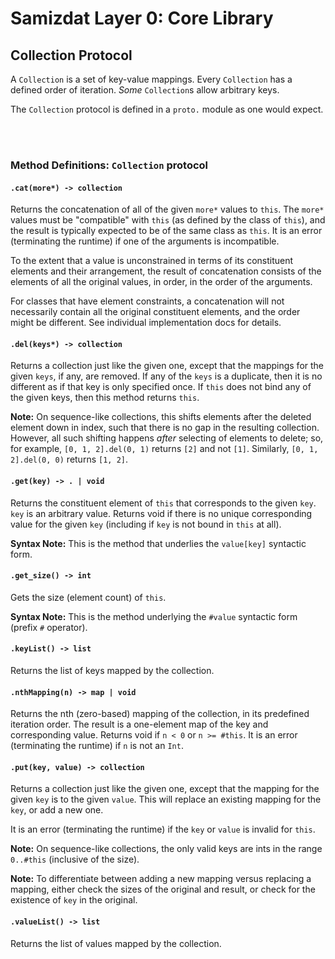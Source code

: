 Samizdat Layer 0: Core Library
==============================

Collection Protocol
-------------------

A `Collection` is a set of key-value mappings. Every `Collection` has
a defined order of iteration. *Some* `Collection`s allow arbitrary
keys.

The `Collection` protocol is defined in a `proto.` module as one
would expect.

<br><br>
### Method Definitions: `Collection` protocol

#### `.cat(more*) -> collection`

Returns the concatenation of all of the given `more*` values to `this`.
The `more*` values must be "compatible" with `this` (as defined by the class
of `this`), and the result is typically expected to be of the same class as
`this`. It is an error (terminating the runtime) if one of the arguments is
incompatible.

To the extent that a value is unconstrained in terms of its constituent
elements and their arrangement, the result of concatenation consists
of the elements of all the original values, in order, in the order of the
arguments.

For classes that have element constraints, a concatenation will not
necessarily contain all the original constituent elements, and the order might
be different. See individual implementation docs for details.

#### `.del(keys*) -> collection`

Returns a collection just like the given one, except that the mappings for the
given `keys`, if any, are removed. If any of the `keys` is a duplicate, then
it is no different as if that key is only specified once. If `this` does not
bind any of the given keys, then this method returns `this`.

**Note:** On sequence-like collections, this shifts elements after the
deleted element down in index, such that there is no gap in the resulting
collection. However, all such shifting happens *after* selecting of
elements to delete; so, for example, `[0, 1, 2].del(0, 1)` returns `[2]` and
not `[1]`. Similarly, `[0, 1, 2].del(0, 0)` returns `[1, 2]`.

#### `.get(key) -> . | void`

Returns the constituent element of `this` that corresponds to the given
`key`. `key` is an arbitrary value. Returns void if there is no unique
corresponding value for the given `key` (including if `key` is not
bound in `this` at all).

**Syntax Note:** This is the method that underlies the `value[key]`
syntactic form.

#### `.get_size() -> int`

Gets the size (element count) of `this`.

**Syntax Note:** This is the method underlying the `#value` syntactic
form (prefix `#` operator).

#### `.keyList() -> list`

Returns the list of keys mapped by the collection.

#### `.nthMapping(n) -> map | void`

Returns the nth (zero-based) mapping of the collection, in its predefined
iteration order. The result is a one-element map of the key and corresponding
value. Returns void if `n < 0` or `n >= #this`. It is an error
(terminating the runtime) if `n` is not an `Int`.

#### `.put(key, value) -> collection`

Returns a collection just like the given one, except that
the mapping for the given `key` is to the given `value`. This will
replace an existing mapping for the `key`, or add a new one.

It is an error (terminating the runtime) if the `key` or `value` is
invalid for `this`.

**Note:** On sequence-like collections, the only valid keys are ints
in the range `0..#this` (inclusive of the size).

**Note:** To differentiate between adding a new mapping versus replacing
a mapping, either check the sizes of the original and result, or
check for the existence of `key` in the original.

#### `.valueList() -> list`

Returns the list of values mapped by the collection.
